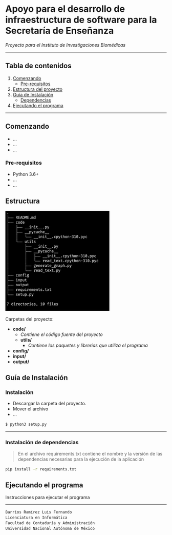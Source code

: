 # Apoyo para el desarrollo de infraestructura de software para la Secretaría de Enseñanza

_Proyecto para el Instituto de Investigaciones Biomédicas_

---
## Tabla de contenidos
1. [Comenzando](#comenzando)
    * [Pre-requisitos](#pre-requisitos)
2. [Estructura del proyecto](#estructura)
3. [Guía de Instalación](#guía-de-Instalación)
    * [Dependencias](#instalación-de-dependencias)
5. [Ejecutando el programa](#ejecutando-el-programa)

----
## Comenzando
* ...
* ...
* ...

### Pre-requisitos
* Python 3.6+
* ...
* ...

## Estructura
![Estructura del proyecto](./config/file-structure.png)

Carpetas del proyecto:
* __code/__ 
    * _Contiene el código fuente del proyecto_
    * __utils/__
        * _Contiene los paquetes y librerias que utiliza el programa_
* __config/__
* __input/__
* __output/__

## Guía de Instalación
### Instalación
* Descargar la carpeta del proyecto.
* Mover el archivo
* ...

```bash
$ python3 setup.py

```

---
### Instalación de dependencias
> En el archivo requirements.txt contiene el nombre y la versión de las dependencias necesarias para la ejecución de la aplicación
```sh
pip install -r requirements.txt

```
## Ejecutando el programa
Instrucciones para ejecutar el programa

------

```txt
Barrios Ramírez Luis Fernando
Licenciatura en Informática
Facultad de Contaduría y Administración
Universidad Nacional Autónoma de México
```